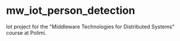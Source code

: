 # mw_iot_person_detection
Iot project for the "Middleware Technologies for Distributed Systems" course at Polimi.
